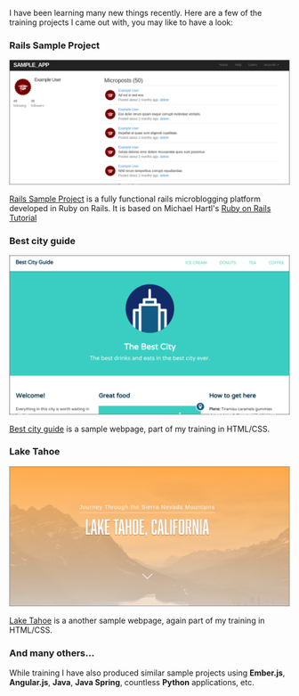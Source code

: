 I have been learning many new things recently.
Here are a few of the training projects I came out with, you may like to have a look:

### Rails Sample Project

[![Rails Sample Project](img/rails-sample-project.png)](https://rails-sampleapp-kilik.herokuapp.com/)

[Rails Sample Project](https://rails-sampleapp-kilik.herokuapp.com/) is a fully functional rails microblogging platform developed in Ruby on Rails.
It is based on Michael Hartl's [Ruby on Rails Tutorial](https://www.railstutorial.org/book)

### Best city guide

[![Best city guide](img/best-city-guide.png)](https://romainendelin.github.io/best-city-guide/)

[Best city guide](https://romainendelin.github.io/best-city-guide/) is a sample webpage, part of my training in HTML/CSS.

### Lake Tahoe

[![Lake Tahoe](img/lake-tahoe.png)](https://romainendelin.github.io/lake_tahoe/)

[Lake Tahoe](https://romainendelin.github.io/lake_tahoe/) is a another sample webpage, again part of my training in HTML/CSS.

### And many others...

While training I have also produced similar sample projects using **Ember.js**, **Angular.js**, **Java**, **Java Spring**, countless **Python** applications, etc.
